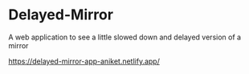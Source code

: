 # Delayed-Mirror
A web application to see a little slowed down and delayed version of a mirror

https://delayed-mirror-app-aniket.netlify.app/
